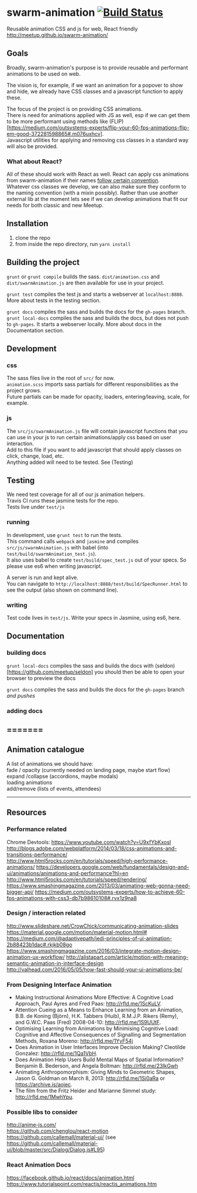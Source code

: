 # swarm-animation [![Build Status](https://travis-ci.org/meetup/swarm-animation.svg?branch=master)](https://travis-ci.org/meetup/swarm-animation)
Reusable animation CSS and js for web, React friendly
http://meetup.github.io/swarm-animation/

## Goals
Broadly, swarm-animation's purpose is to provide reusable and performant animations to be used on web.

The vision is, for example, if we want an animation for a popover to show and hide, we already have CSS classes and a javascript function to apply these.

The focus of the project is on providing CSS animations.  
There is need for animations applied with JS as well, esp if we can get them to be more performant using methods like (FLIP)[https://medium.com/outsystems-experts/flip-your-60-fps-animations-flip-em-good-372281598865#.m076uxhcv].  
Javascript utilities for applying and removing css classes in a standard way will also be provided.

### What about React?
   All of these should work with React as well. React can apply css animations from swarm-animation if their names [follow certain convention](https://facebook.github.io/react/docs/animation.html).  
   Whatever css classes we develop, we can also make sure they conform to the naming convention (with a mixin possibly). Rather than use another external lib at the moment lets see if we can develop animations that fit our needs for both classic and new Meetup.

## Installation

1. clone the repo
1. from inside the repo directory, run `yarn install`

## Building the project
  `grunt` or `grunt compile` builds the sass. `dist/animation.css` and `dist/swarmAnimation.js` are then available for use in your project. 

  `grunt test` compiles the test js and starts a webserver at `localhost:8888`.
  More about tests in the testing section.

  `grunt docs` compiles the sass and builds the docs for the `gh-pages` branch.
  `grunt local-docs` compiles the sass and builds the docs, but does not push to `gh-pages`. It starts a webserver locally.
  More about docs in the Documentation section.

## Development
### css
   The sass files live in the root of `src/` for now.  
   `animation.scss` imports sass partials for different responsibilities as the project grows.  
   Future partials can be made for opacity, loaders, entering/leaving, scale, for example.  

### js
   The `src/js/swarmAnimation.js` file will contain javascript functions that you can use in your js to run certain animations/apply css based on user interaction.  
   Add to this file if you want to add javascript that should apply classes on click, change, load, etc.  
   Anything added will need to be tested. See (Testing)  

## Testing
  We need test coverage for all of our js animation helpers.   
  Travis CI runs these jasmine tests for the repo.  
  Tests live under `test/js` 

### running
  In development, use `grunt test` to run the tests.  
  This command calls `webpack` and `jasmine` and compiles `src/js/swarmAnimation.js` with babel (into `test/build/swarmAnimation_test.js`).  
  It also uses babel to create `test/build/spec_test.js` out of your specs. So please use es6 when writing javascript.  

  A server is run and kept alive.  
  You can navigate to `http://localhost:8888/test/build/SpecRunner.html` to see the output (also shown on command line).

### writing
  Test code lives in `test/js`. Write your specs in Jasmine, using es6, here.

## Documentation

### building docs
  `grunt local-docs` compiles the sass and builds the docs with (seldon)[https://github.com/meetup/seldon]
   you should then be able to open your browser to preview the docs

  `grunt docs` compiles the sass and builds the docs for the `gh-pages` branch *and pushes*
 
### adding docs
=======
---

## Animation catalogue

A list of animations we should have:  
fade / opacity (currently needed on landing page, maybe start flow)  
expand /collapse (accordions, maybe modals)  
loading animations  
add/remove (lists of events, attendees)  

---
## Resources

### Performance related

Chrome Devtools: https://www.youtube.com/watch?v=U9xfYbKxosI  
http://blogs.adobe.com/webplatform/2014/03/18/css-animations-and-transitions-performance/
http://www.html5rocks.com/en/tutorials/speed/high-performance-animations/
https://developers.google.com/web/fundamentals/design-and-ui/animations/animations-and-performance?hl=en
http://www.html5rocks.com/en/tutorials/speed/rendering/
https://www.smashingmagazine.com/2013/03/animating-web-gonna-need-bigger-api/
https://medium.com/outsystems-experts/how-to-achieve-60-fps-animations-with-css3-db7b98610108#.rvx1z9na8

### Design / interaction related

http://www.slideshare.net/CrowChick/communicating-animation-slides
https://material.google.com/motion/material-motion.html#
https://medium.com/@adaptivepath/jedi-principles-of-ui-animation-2b88423b1dac#.rkjkb08go
https://www.smashingmagazine.com/2016/03/integrate-motion-design-animation-ux-workflow/
http://alistapart.com/article/motion-with-meaning-semantic-animation-in-interface-design
http://valhead.com/2016/05/05/how-fast-should-your-ui-animations-be/

### From Designing Interface Animation
* Making Instructional Animations More Effective: A Cognitive Load Approach, Paul Ayres and Fred Paas: http://rfld.me/1ScKuLV. 
* Attention Cueing as a Means to Enhance Learning from an Animation, B.B. de Koning (Björn), H.K. Tabbers (Huib), R.M.J.P. Rikers (Remy),  and G.W.C. Paas (Fred) 2008-04-10: http://rfld.me/1S9UUtF.
* Optimising Learning from Animations by Minimising Cognitive Load: Cognitive and Affective Consequences of Signalling and Segmentation Methods, Roxana Moreno: http://rfld.me/1YvF54j
* Does Animation in User Interfaces Improve Decision Making? Cleotilde Gonzalez: http://rfld.me/1Qa1VbH.
* Does Animation Help Users Build Mental Maps of Spatial Information? Benjamin B. Bederson, and Angela Boltman: http://rfld.me/23IkGwh
* Animating Anthropomorphism: Giving Minds to Geometric Shapes, Jason G. Goldman on March 8, 2013: http://rfld.me/1Si0aRa or https://archive.is/aojec.
* The film from the Fritz Heider and Marianne Simmel study: http://rfld.me/1MwhYpu.

### Possible libs to consider
http://anime-js.com/  
https://github.com/chenglou/react-motion  
https://github.com/callemall/material-ui/ (see https://github.com/callemall/material-ui/blob/master/src/Dialog/Dialog.js#L95)

### React Animation Docs
https://facebook.github.io/react/docs/animation.html  
https://www.tutorialspoint.com/reactjs/reactjs_animations.htm





